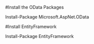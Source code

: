 
#Install the OData Packages

Install-Package Microsoft.AspNet.OData

#Install EntityFramework

Install-Package EntityFramework
